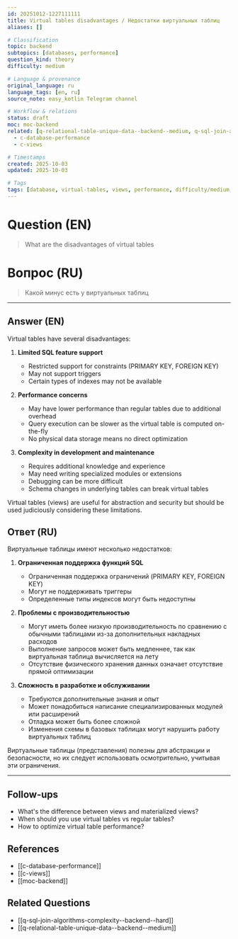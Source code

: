 ```yaml
---
id: 20251012-1227111111
title: Virtual tables disadvantages / Недостатки виртуальных таблиц
aliases: []

# Classification
topic: backend
subtopics: [databases, performance]
question_kind: theory
difficulty: medium

# Language & provenance
original_language: ru
language_tags: [en, ru]
source_note: easy_kotlin Telegram channel

# Workflow & relations
status: draft
moc: moc-backend
related: [q-relational-table-unique-data--backend--medium, q-sql-join-algorithms-complexity--backend--hard, q-database-migration-purpose--backend--medium]
  - c-database-performance
  - c-views

# Timestamps
created: 2025-10-03
updated: 2025-10-03

# Tags
tags: [database, virtual-tables, views, performance, difficulty/medium, easy_kotlin, lang/ru, backend]
---
```

# Question (EN)
> What are the disadvantages of virtual tables
# Вопрос (RU)
> Какой минус есть у виртуальных таблиц

---

## Answer (EN)

Virtual tables have several disadvantages:

1. **Limited SQL feature support**
   - Restricted support for constraints (PRIMARY KEY, FOREIGN KEY)
   - May not support triggers
   - Certain types of indexes may not be available

2. **Performance concerns**
   - May have lower performance than regular tables due to additional overhead
   - Query execution can be slower as the virtual table is computed on-the-fly
   - No physical data storage means no direct optimization

3. **Complexity in development and maintenance**
   - Requires additional knowledge and experience
   - May need writing specialized modules or extensions
   - Debugging can be more difficult
   - Schema changes in underlying tables can break virtual tables

Virtual tables (views) are useful for abstraction and security but should be used judiciously considering these limitations.

## Ответ (RU)

Виртуальные таблицы имеют несколько недостатков:

1. **Ограниченная поддержка функций SQL**
   - Ограниченная поддержка ограничений (PRIMARY KEY, FOREIGN KEY)
   - Могут не поддерживать триггеры
   - Определенные типы индексов могут быть недоступны

2. **Проблемы с производительностью**
   - Могут иметь более низкую производительность по сравнению с обычными таблицами из-за дополнительных накладных расходов
   - Выполнение запросов может быть медленнее, так как виртуальная таблица вычисляется на лету
   - Отсутствие физического хранения данных означает отсутствие прямой оптимизации

3. **Сложность в разработке и обслуживании**
   - Требуются дополнительные знания и опыт
   - Может понадобиться написание специализированных модулей или расширений
   - Отладка может быть более сложной
   - Изменения схемы в базовых таблицах могут нарушить работу виртуальных таблиц

Виртуальные таблицы (представления) полезны для абстракции и безопасности, но их следует использовать осмотрительно, учитывая эти ограничения.

---

## Follow-ups
- What's the difference between views and materialized views?
- When should you use virtual tables vs regular tables?
- How to optimize virtual table performance?

## References
- [[c-database-performance]]
- [[c-views]]
- [[moc-backend]]

## Related Questions
- [[q-sql-join-algorithms-complexity--backend--hard]]
- [[q-relational-table-unique-data--backend--medium]]

